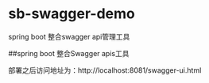 # sb-swagger-demo
spring boot 整合swagger api管理工具

##spring boot 整合Swagger apis工具

部署之后访问地址为：http://localhost:8081/swagger-ui.html
